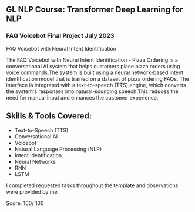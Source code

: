## GL NLP Course: Transformer Deep Learning for NLP

### FAQ Voicebot Final Project July 2023

FAQ Voicebot with Neural Intent Identification

The FAQ Voicebot with Neural Intent Identification - Pizza Ordering is a conversational AI system that helps customers place pizza orders using voice commands.The system is built using a neural network-based intent identification model that is trained on a dataset of pizza ordering FAQs. The interface is integrated with a text-to-speech (TTS) engine, which converts the system's responses into natural-sounding speech.This reduces the need for manual input and enhances the customer experience.

## Skills & Tools Covered:
* Text-to-Speech (TTS) 
* Conversational AI 
* Voicebot
* Natural Language Processing (NLP)
* Intent Identification
* Neural Networks
* RNN
* LSTM

I completed requested tasks throughout the template and observations were provided by me.

Score: 100/ 100

